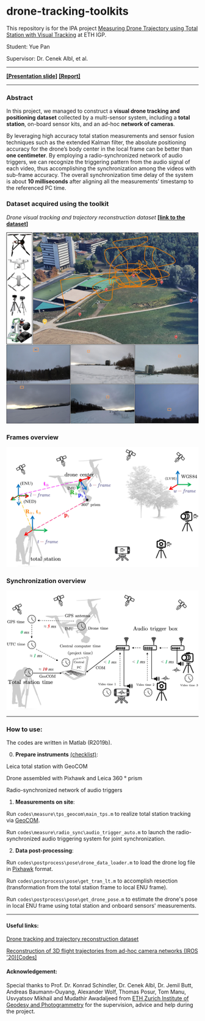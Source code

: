# drone-tracking-toolkits
This repository is for the IPA project [Measuring Drone Trajectory using Total Station with Visual Tracking](https://sirop.org/app/f76aed5f-95af-43db-a302-47ae994b03be) at ETH IGP. 

Student: Yue Pan

Supervisor: Dr. Cenek Albl, et al.

---

[**[Presentation slide]**](https://github.com/YuePanEdward/drone-tracking-toolkits/blob/main/doc/IPA_presentation-YuePan-20201217.pdf) [**[Report]**](https://ethz.ch/content/dam/ethz/special-interest/baug/igp/photogrammetry-remote-sensing-dam/documents/pdf/Student_Theses/IPA_YuePan.pdf)

----

### Abstract

In this project, we managed to construct a **visual drone tracking and positioning dataset** collected by a multi-sensor system, including a **total station**, on-board sensor kits, and an ad-hoc **network of cameras**. 

By leveraging high accuracy total station measurements and sensor fusion techniques such as the extended Kalman filter, the absolute positioning accuracy for the drone’s body center in the local frame can be better than **one centimeter**. By employing a radio-synchronized network of audio triggers, we can recognize the triggering pattern from the audio signal of each video, thus accomplishing the synchronization among the videos with sub-frame accuracy. The overall synchronization time delay of the system is about **10 milliseconds** after aligning all the measurements’ timestamp to the referenced PC time.

### Dataset acquired using the toolkit

*Drone visual tracking and trajectory reconstruction dataset* [**[link to the dataset]**](https://github.com/CenekAlbl/drone-tracking-datasets)

![alt text](doc/imgs/dataset_overview.jpg)

### Frames overview
![alt text](doc/imgs/pose_overview.jpg)

### Synchronization overview
![alt text](doc/imgs/sync_overview.jpg)

-----

### How to use:
The codes are written in Matlab (R2019b). 

0. **Prepare instruments** [(checklist)](https://github.com/YuePanEdward/drone-tracking-toolkits/blob/main/doc/experiment_checklist.pdf):

Leica total station with GeoCOM

Drone assembled with Pixhawk and Leica 360 ° prism

Radio-synchronized network of audio triggers

1. **Measurements on site**:

Run ```codes\measure\tps_geocom\main_tps.m``` to realize total station tracking via [GeoCOM](http://webarchiv.ethz.ch/geometh-data/student/eg1/2010/02_deformation/TPS1200_GeoCOM_Manual.pdf).

Run ```codes\measure\radio_sync\audio_trigger_auto.m``` to launch the radio-synchronized audio triggering system for joint synchronization.

2. **Data post-processing**:

Run ```codes\postprocess\pose\drone_data_loader.m``` to load the drone log file in [Pixhawk](https://pixhawk.org/) format.

Run ```codes\postprocess\pose\get_tran_lt.m``` to accomplish resection (transformation from the total station frame to local ENU frame).

Run ```codes\postprocess\pose\get_drone_pose.m``` to estimate the drone's pose in local ENU frame using total station and onboard sensors' measurements.

-----

#### Useful links:

[Drone tracking and trajectory reconstruction dataset](https://github.com/CenekAlbl/drone-tracking-datasets)

[Reconstruction of 3D flight trajectories from ad-hoc camera networks (IROS '20)](https://arxiv.org/abs/2003.04784)[[Codes]](https://github.com/CenekAlbl/mvus)

#### Acknowledgement:

Special thanks to Prof. Dr. Konrad Schindler, Dr. Cenek Albl, Dr. Jemil Butt, Andreas Baumann-Ouyang, Alexander Wolf, Thomas Posur, Tom Manu, Usvyatsov Mikhail and Mudathir Awadaljeed from [ETH Zurich Institute of Geodesy and Photogrammetry](https://igp.ethz.ch/) for the supervision, advice and help during the project.